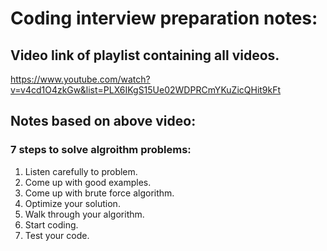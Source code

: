 # Coding interview preparation notes:

## Video link of playlist containing all videos.
https://www.youtube.com/watch?v=v4cd1O4zkGw&list=PLX6IKgS15Ue02WDPRCmYKuZicQHit9kFt

## Notes based on above video:

### 7 steps to solve algroithm problems:

1. Listen carefully to problem.
2. Come up with good examples.
3. Come up with brute force algorithm.
4. Optimize your solution.
5. Walk through your algorithm.
6. Start coding.
7. Test your code.